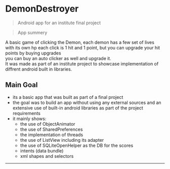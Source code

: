 # DemonDestroyer

> Android app for an institute final project

> App summery

A basic game of clicking the Demon, each demon has a few set of lives </br>
with its own hp each click is 1 hit and 1 point, but you can upgrade your hit points by buying upgrades</br>
you can buy an auto clicker as well and upgrade it.</br>
It was made as part of an institute project to showcase implementation
of diffrent android built in libraries. </br>

## Main Goal

- its a basic app that was built as part of a final project 
- the goal was to build an app without using any external sources 
  and an extensive use of built-in android libraries as part of the project requirements
- it mainly shows:
  - the use of ObjectAnimator
  - the use of SharedPreferences
  - the implementation of threads
  - the use of ListView including its adapter
  - the use of SQLiteOpenHelper as the DB for the scores
  - intents (data bundle)
  - xml shapes and selectors
---

